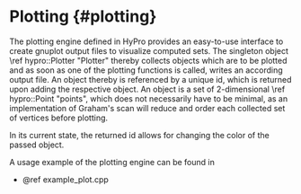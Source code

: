 Plotting {#plotting}
===========

The plotting engine defined in HyPro provides an easy-to-use interface to create gnuplot output files to visualize computed sets. The singleton object \ref hypro::Plotter<Number> "Plotter" thereby collects objects which are to be plotted and as soon as one of the plotting functions is called, writes an according output file. An object thereby is referenced by a unique id, which is returned upon adding the respective object. An object is a set of 2-dimensional \ref hypro::Point<Number> "points", which does not necessarily have to be minimal, as an implementation of Graham's scan will reduce and order each collected set of vertices before plotting.

In its current state, the returned id allows for changing the color of the passed object.

A usage example of the plotting engine can be found in
- @ref example_plot.cpp
